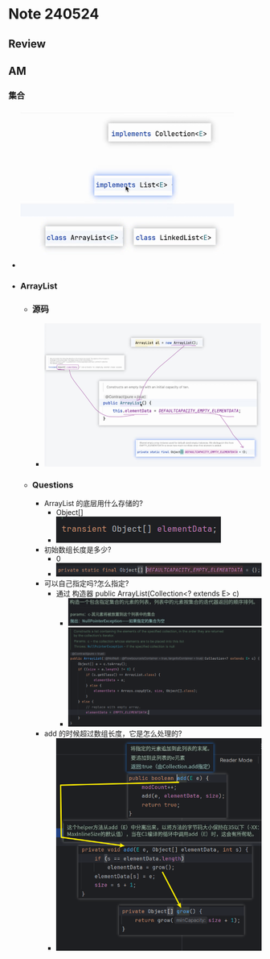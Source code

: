# Note 240524
## Review

## AM
### 集合
- ![img.png](img.png)
- ### ArrayList
  - ### 源码
    - ![img_1.png](img_1.png)
  - ### Questions
    - ArrayList 的底层用什么存储的?
      - Object[]
      - ![img_2.png](img_2.png)
    - 初始数组长度是多少?
      - 0
      - ![img_3.png](img_3.png)
    - 可以自己指定吗?怎么指定?
      - 通过 构造器 public ArrayList(Collection<? extends E> c) 
        - ![img_4.png](img_4.png)
        - ![img_5.png](img_5.png)
    - add 的时候超过数组长度，它是怎么处理的?
      - ![img_6.png](img_6.png)